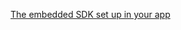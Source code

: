 [The embedded SDK set up in your app](/docs/guides/oie-embedded-common-download-setup-app/nodejs/main/)
